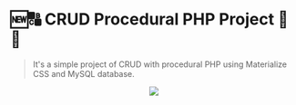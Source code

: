 # 🆕🔠 CRUD Procedural PHP Project 🔄🚮
<blockquote>It's a simple project of CRUD with procedural PHP using Materialize CSS and MySQL database.</blockquote> 
<div align="center"><img src="https://assets.codepen.io/749809/internal/screenshots/pens/ppbrNg.default.png?fit=cover&format=auto&ha=false&height=360&quality=75&v=2&version=1548627558&width=640"/></div>

